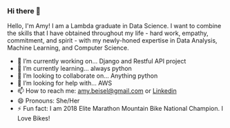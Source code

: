 ### Hi there  👋



Hello, I'm Amy!  I am a Lambda graduate in Data Science.  I want to combine the skills that I have obtained throughout my life - hard work, empathy, commitment, and spirit - with my newly-honed expertise in Data Analysis, Machine Learning, and Computer Science.

- 🔭 I’m currently working on... Django and Restful API project
- 🌱 I’m currently learning... always python
- 👯 I’m looking to collaborate on... Anything python 
- 🤔 I’m looking for help with... AWS
- 📫 How to reach me: amy.beisel@gmail.com or [Linkedin](https://www.linkedin.com/in/amy-beisel-685751148/)
- 😄 Pronouns: She/Her
- ⚡ Fun fact: I am 2018 Elite Marathon Mountain Bike National Champion. I Love Bikes! 

